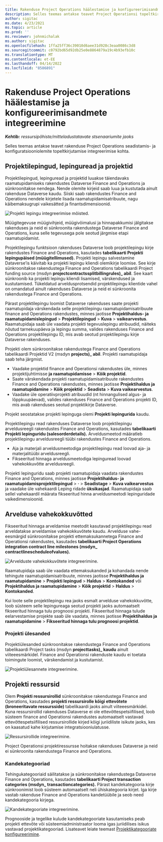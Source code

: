 ```yaml
---
title: Rakenduse Project Operations häälestamise ja konfigureerimisandmete integreerimine
description: Selles teemas antakse teavet Project Operationsi topeltkirjutamise kaartide seadistamise ja konfigureerimise kohta.
author: sigitac
ms.date: 4/23/2021
ms.topic: article
ms.prod: ''
ms.reviewer: johnmichalak
ms.author: sigitac
ms.openlocfilehash: 1ffa25ff36c39010d6aee31d928c3eaa0086c3d8
ms.sourcegitcommit: c0792bd65d92db25e0e8864879a19c4b93efb10c
ms.translationtype: MT
ms.contentlocale: et-EE
ms.lasthandoff: 04/14/2022
ms.locfileid: "8586891"
---
```

# <a name="project-operations-setup-and-configuration-data-integration"></a>Rakenduse Project Operations häälestamise ja konfigureerimisandmete integreerimine

_**Kehtib:** ressursipõhiste/mitteladustatavate stsenaariumite jaoks_

Selles teemas antakse teavet rakenduse Project Operations seadistamis- ja konfiguratsiooniolemite topeltkirjutamise integreerimise kohta.

## <a name="project-contracts-contract-lines-and-projects"></a>Projektilepingud, lepinguread ja projektid

Projektilepingud, lepinguread ja projektid luuakse täiendavaks raamatupidamiseks rakendustes Dataverse Finance and Operations ja sünkroonitakse nendega. Nende olemite kirjeid saab luua ja kustutada ainult rakenduse Dataverse kaudu. Siiski saab rakendustes Finance and Operations nendele kirjetele lisada raamatupidamisatribuute, nagu käibemaksugrupi vaikesätted ja finantsdimensioonid.

  ![Projekti lepingu integreerimise mõisted.](./media/1ProjectContract.jpg)

Müügitegevuse müügivihjeid, müügivõimalusi ja hinnapakkumisi jälgitakse rakenduses ja neid ei sünkroonita rakendustega Dataverse Finance and Operations, kuna selle tegevusega pole seotud järgmise etapi raamatupidamist.

Projektilepingu funktsioon rakenduses Dataverse loob projektilepingu kirje rakendustes Finance and Operations, kasutades **tabelikaarti Projekti lepingupäised (müügitellimused).** Projekti lepingu salvestamine Dataverse’is käivitab ka projekti lepingu kliendi olemikirje loomise. See kirje sünkroonitakse rakendustega Finance and Operations tabelikaardi Project funding source (msdyn **projectcontractssplitbillingrules)\_ abil**. See kaart sünkroonib ka projekti lepingu kliendi lisamised, värskendused ja kustutamised. Tükeldatud arveldusprotsendid projektilepingu klientide vahel on omandatud ainult rakenduses Dataverse ja neid ei sünkroonita rakendustega Finance and Operations.

Pärast projektilepingu loomist Dataverse rakenduses saate projekti raamatupidaja värskendada selle projektilepingu raamatupidamisatribuute finance and Operations rakendustes, minnes jaotisse **Projektihaldus- ja raamatupidamislepingud** > **Projektilepingud** > **Kuva** > **vaikearvestus**. Raamatupidaja saab üle vaadata projekti tegevuslepingu atribuudid, näiteks nõutud tarnekuupäeva ja lepingu summa, valides rakenduses Finance and Operations projektilepingu ID, mis avab seotud projektilepingu kirje Dataverse rakenduses.

Projekti olem sünkroonitakse rakendustega Finance and Operations tabelikaardi Projektid V2 (msdyn **projects)\_ abil**. Projekti raamatupidaja saab teha järgmist.

  - Vaadake projektid finance and Operationsi rakendustes üle, minnes projektijuhtimisse **ja raamatupidamisse** > **Kõik projektid**. 
  - Saate värskendada projekti raamatupidamisatribuute rakendustes Finance and Operations rakendustes, minnes jaotisse **Projektihaldus ja raamatupidamine** > **Kõik projektid** > **Seadista** > **Kuva vaikearvestus**.  
  - Vaadake üle operatiivprojekti atribuudid (nt hinnangulised algus- ja lõppkuupäevad), valides rakenduses Finance and Operations projekti ID, mis avab rakenduses seotud projektikirje Dataverse.

Projekt seostatakse projekti lepinguga olemi **Projekti lepingurida** kaudu.

Projektilepingu read rakenduses Dataverse loob projektilepingu arveldusreegli rakendustes Finance and Operations, kasutades **tabelikaarti Projekti lepinguridu (salesorderdetails).** Arveldusmeetod määratleb projektilepingu arveldusreegli tüübi rakendustes Finance and Operations.

  - Aja ja materjali arveldusmeetodiga projektilepingu read loovad aja- ja materjalitüübi arveldusreegli.
  - Fikseeritud hinnaga arveldusmeetodiga lepinguread loovad vahekokkuvõtte arveldusreegli.

Projekti lepinguridu saab projekti raamatupidaja vaadata rakendustes Finance and Operations, minnes jaotisse **Projektihaldus- ja raamatupidamisprojektilepingud** > **·** > **Seadistage** > **Kuva vaikearvestus** ja vaadake üle vahekaardi Leping ridade **üksikasjad**. Raamatupidaja saab sellel vahekaardil määrata fikseeritud hinna arveldusmeetodi lepinguridade vaikedimensioonid.

## <a name="billing-milestones"></a>Arvelduse vahekokkuvõtted

Fikseeritud hinnaga arveldamise meetodit kasutavad projektilepingu read arveldatakse arveldamise vahekokkuvõtete kaudu. Arvelduse vahe-eesmärgid sünkroonitakse projekti ettemaksukannetega Finance and Operationsi rakendustes, kasutades **tabelikaarti Project Operations integration contract line milestones (msdyn\_ contractlinescheduleofvalues).**

  ![Arvelduste vahekokkuvõtete integreerimine.](./media/2Milestones.jpg)

Raamatupidaja saab üle vaadata ettemaksukanded ja kohandada nende tehingute raamatupidamisatribuute, minnes jaotisse **Projektihaldus ja raamatupidamine** > **Projekti lepingud** > **Haldus** > **Kontokanded** või **Projektihaldus ja raamatupidamine** > **Kõik projektid** > **Haldus** > **Kontokanded**.

Kui loote selle projektilepingu rea jaoks esmalt arvelduse vahekokkuvõtte, loob süsteem selle lepingureaga seotud projekti jaoks automaatselt fikseeritud hinnaga tulu prognoosi projekti. Fikseeritud hinnaga tulude eelarvestamise projekte saab üle vaadata, minnes jaotisse **Projektihaldus ja raamatupidamine** > **Fikseeritud hinnaga tulu prognoosi projektid**.

### <a name="project-tasks"></a>Projekti ülesanded

Projektiülesanded sünkroonitakse rakendustega Finance and Operations tabelikaardi Project tasks (msdyn **projecttasks)\_ kaudu** ainult viiteeesmärkidel. Finance and Operationsi rakenduste kaudu ei toetata toimingute loomist, värskendamist ja kustutamist.

  ![Projektiülesannete integreerimine.](./media/3Tasks.jpg)

## <a name="project-resources"></a>Projekti ressursid

Olem **Projekti ressursirollid** sünkroonitakse rakendustega Finance and Operations, kasutades **projekti ressursirolle kõigi ettevõtete (broneeritavate ressursside)** tabelikaardi jaoks ainult viiteeesmärkidel. Kuna ressursirollid rakenduses Dataverse ei ole ettevõttespetsiifilised, loob süsteem finance and Operationsi rakendustes automaatselt vastavad ettevõttespetsiifilised ressursirollide kirjed kõigi juriidiliste isikute jaoks, kes on kaasatud kahe kirjutamise integratsiooniulatusse.

![Ressursirollide integreerimine.](./media/5Resources.jpg)

Project Operationsi projektiressursse hoitakse rakenduses Dataverse ja neid ei sünkroonita rakendustega Finance and Operations.

### <a name="transaction-categories"></a>Kandekategooriad

Tehingukategooriaid säilitatakse ja sünkroonitakse rakendustega Dataverse Finance and Operations, kasutades **tabelikaarti Project transaction categories (msdyn\_ transactioncategories).** Pärast kandekategooria kirje sünkroonimist loob süsteem automaatselt neli ühiskategooria kirjet. Iga kirje vastab rakenduse Finance and Operations kandetüübile ja seob need kandekategooria kirjega.

![Kandekategooriate integreerimine.](./media/4TransactionCategories.jpg)

Prognooside ja tegelike kulude kandekategooriate kasutamiseks peab projekti ettevõte või süsteemiadministraator looma igas juriidilises isikus vastavad projektikategooriad. Lisateavet leiate teemast [Projektikategooriate konfigureerimine](../project-accounting/configure-project-categories.md).

